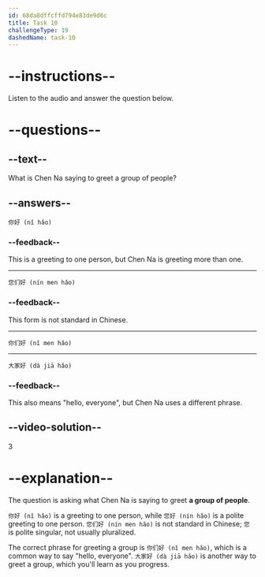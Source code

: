 ```yaml
---
id: 68da8dffcffd794e83de9d6c
title: Task 10
challengeType: 19
dashedName: task-10
---
```


<!-- (Audio) Chen Na: 你们好 (nǐ men hǎo) -->

# --instructions--

Listen to the audio and answer the question below.

# --questions--

## --text--

What is Chen Na saying to greet a group of people?

## --answers--

`你好 (nǐ hǎo)`

### --feedback--

This is a greeting to one person, but Chen Na is greeting more than one.

---

`您们好 (nín men hǎo)`

### --feedback--

This form is not standard in Chinese.

---

`你们好 (nǐ men hǎo)`

---

`大家好 (dà jiā hǎo)`

### --feedback--

This also means "hello, everyone", but Chen Na uses a different phrase.

## --video-solution--

3

# --explanation--

The question is asking what Chen Na is saying to greet **a group of people**.

`你好 (nǐ hǎo)` is a greeting to one person, while `您好 (nín hǎo)` is a polite greeting to one person. `您们好 (nín men hǎo)` is not standard in Chinese; `您` is polite singular, not usually pluralized.

The correct phrase for greeting a group is `你们好 (nǐ men hǎo)`, which is a common way to say "hello, everyone". `大家好 (dà jiā hǎo)` is another way to greet a group, which you'll learn as you progress.
